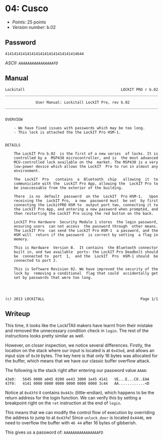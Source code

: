 # 04: Cusco

- _Points:_ 25 points
- _Version number_: b.02

## Password

```
414141414141414141414141414141414644
```

_ASCII: `AAAAAAAAAAAAAAAAFD`_

## Manual

```
Lockitall                                            LOCKIT PRO r b.02
______________________________________________________________________

              User Manual: Lockitall LockIT Pro, rev b.02
______________________________________________________________________


OVERVIEW

    - We have fixed issues with passwords which may be too long.
    - This lock is attached the the LockIT Pro HSM-1.


DETAILS

    The LockIT Pro b.02  is the first of a new series  of locks. It is
    controlled by a  MSP430 microcontroller, and is  the most advanced
    MCU-controlled lock available on the  market. The MSP430 is a very
    low-power device which allows the LockIT  Pro to run in almost any
    environment.

    The  LockIT  Pro   contains  a  Bluetooth  chip   allowing  it  to
    communiciate with the  LockIT Pro App, allowing the  LockIT Pro to
    be inaccessable from the exterior of the building.

    There  is no  default  password  on the  LockIT  Pro HSM-1.   Upon
    receiving the  LockIT Pro,  a new  password must  be set  by first
    connecting the LockitPRO HSM to  output port two, connecting it to
    the LockIT Pro App, and entering a new password when prompted, and
    then restarting the LockIT Pro using the red button on the back.

    LockIT Pro Hardware  Security Module 1 stores  the login password,
    ensuring users  can not access  the password through  other means.
    The LockIT Pro  can send the LockIT Pro HSM-1  a password, and the
    HSM will  return if the password  is correct by setting  a flag in
    memory.

    This is Hardware  Version B.  It contains  the Bluetooth connector
    built in, and two available  ports: the LockIT Pro Deadbolt should
    be  connected to  port  1,  and the  LockIT  Pro  HSM-1 should  be
    connected to port 2.

    This is Software Revision 02. We have improved the security of the
    lock by  removing a conditional  flag that could  accidentally get
    set by passwords that were too long.




(c) 2013 LOCKITALL                                            Page 1/1
```

## Writeup

This time, it looks like the LockITAll makers have learnt from their mistake and removed the unnecessary condition check in `login`. The rest of the instructions looks pretty similar as well.

However, on closer inspection, we notice several differences. Firstly, the location on the stack where our input is located is at `0x43ed`, and allows an input size of `0x30` bytes. The key here is that only 16 bytes was allocated for the buffer, which means that we have our classic buffer overflow attack.

The following is the stack right after entering our password value `AAAA`:

```
43e0:   5645 0000 a045 0200 ee43 3000 1e45 4141   VE...E...C0..EAA
43f0:   4141 0000 0000 0000 0000 0000 0000 3c44   AA............<D
```

Notice at `0x43fd` it contains `0x443c` (little-endian), which happens to be the return address for the login function. We can verify this by setting a breakpoint right on the `ret` instruction at the end of `login`.

This means that we can modify the control flow of execution by overriding the address to jump to at `0x43fe`! Since `unlock_door` is located `0x4446`, we need to overflow the buffer with `46 44` after 16 bytes of gibberish.

This gives us a password of: `AAAAAAAAAAAAAAAAFD`
